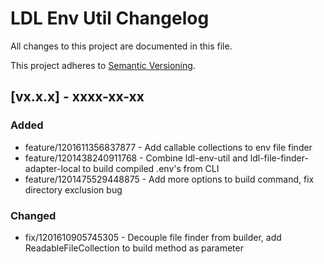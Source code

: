 # LDL Env Util Changelog

All changes to this project are documented in this file.

This project adheres to [Semantic Versioning](https://semver.org/spec/v2.0.0.html).

## [vx.x.x] - xxxx-xx-xx

### Added

- feature/1201611356837877 - Add callable collections to env file finder
- feature/1201438240911768 - Combine ldl-env-util and ldl-file-finder-adapter-local to build compiled .env's from CLI
- feature/1201475529448875 - Add more options to build command, fix directory exclusion bug


### Changed

- fix/1201610905745305 - Decouple file finder from builder, add ReadableFileCollection to build method as parameter
